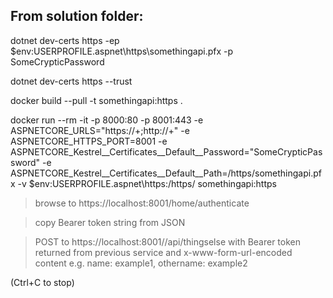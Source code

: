 ## From solution folder:


dotnet dev-certs https -ep $env:USERPROFILE\.aspnet\https\somethingapi.pfx -p SomeCrypticPassword

dotnet dev-certs https --trust

docker build --pull -t somethingapi:https .

docker run --rm -it -p 8000:80 -p 8001:443 -e ASPNETCORE_URLS="https://+;http://+" -e ASPNETCORE_HTTPS_PORT=8001 -e ASPNETCORE_Kestrel__Certificates__Default__Password="SomeCrypticPassword" -e ASPNETCORE_Kestrel__Certificates__Default__Path=/https/somethingapi.pfx -v $env:USERPROFILE\.aspnet\https:/https/ somethingapi:https


> browse to https://localhost:8001/home/authenticate

> copy Bearer token string from JSON

> POST to https://localhost:8001//api/thingselse with Bearer token returned from previous service and x-www-form-url-encoded content e.g. name: example1, othername: example2

(Ctrl+C to stop)